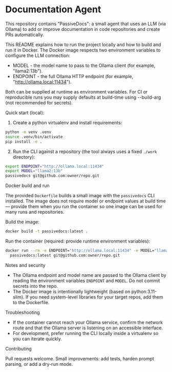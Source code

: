 # Documentation Agent

This repository contains "PassiveDocs": a small agent that uses an LLM (via Ollama) to add or improve documentation in code repositories and create PRs automatically.

This README explains how to run the project locally and how to build and run it in Docker. The Docker image respects two environment variables to configure the LLM connection:

- MODEL - the model name to pass to the Ollama client (for example, "llama2:13b").
- ENDPOINT - the full Ollama HTTP endpoint (for example, "http://ollama.local:11434").

Both can be supplied at runtime as environment variables. For CI or reproducible runs you may supply defaults at build-time using --build-arg (not recommended for secrets).

Quick start (local):

1. Create a python virtualenv and install requirements:

```bash
python -m venv .venv
source .venv/bin/activate
pip install -e .
```

2. Run the CLI against a repository (the tool always uses a fixed `./work` directory):

```bash
export ENDPOINT="http://ollama.local:11434"
export MODEL="llama2:13b"
passivedocs git@github.com:owner/repo.git
```

Docker build and run

The provided `Dockerfile` builds a small image with the `passivedocs` CLI installed. The image does not require model or endpoint values at build time — provide them when you run the container so one image can be used for many runs and repositories.

Build the image:

```bash
docker build -t passivedocs:latest .
```

Run the container (required: provide runtime environment variables):

```bash
docker run --rm -e ENDPOINT="http://ollama.local:11434" -e MODEL="llama2:13b" \
  passivedocs:latest git@github.com:owner/repo.git
```

Notes and security

- The Ollama endpoint and model name are passed to the Ollama client by reading the environment variables `ENDPOINT` and `MODEL`. Do not commit secrets into the repo.
- The Docker image is intentionally lightweight (based on python:3.11-slim). If you need system-level libraries for your target repos, add them to the Dockerfile.

Troubleshooting

- If the container cannot reach your Ollama service, confirm the network route and that the Ollama server is listening on an accessible interface.
- For development, prefer running the CLI locally inside a virtualenv so you can iterate quickly.

Contributing

Pull requests welcome. Small improvements: add tests, harden prompt parsing, or add a dry-run mode.
